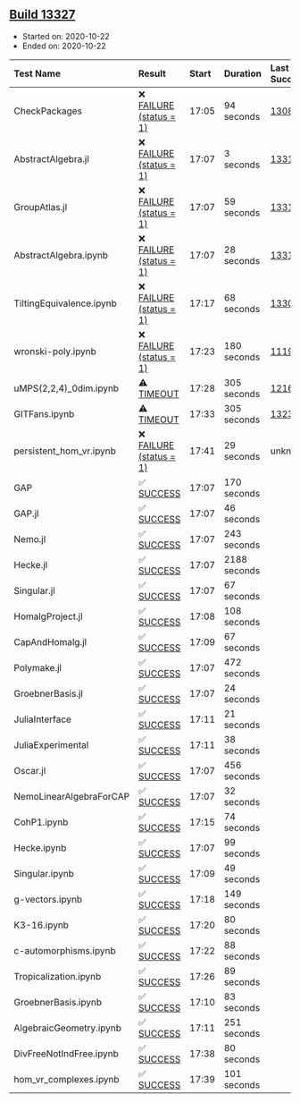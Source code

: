 ## [Build 13327](https://oscarci.mathematik.uni-kl.de/job/oscar/13327/)

* Started on: 2020-10-22
* Ended on: 2020-10-22

| Test Name    | Result | Start | Duration | Last Success | First Failure |
|:-------------|:-------|:------|:---------|:-------------|:--------------|
| CheckPackages | ❌ [FAILURE (status = 1)](https://oscarci.mathematik.uni-kl.de/job/oscar/13327/artifact/logs/build-13327/CheckPackages.log) | 17:05 | 94 seconds | [13085](https://oscarci.mathematik.uni-kl.de/job/oscar/13085/) | [13086](https://oscarci.mathematik.uni-kl.de/job/oscar/13086/) |
| AbstractAlgebra.jl | ❌ [FAILURE (status = 1)](https://oscarci.mathematik.uni-kl.de/job/oscar/13327/artifact/logs/build-13327/AbstractAlgebra.jl.log) | 17:07 | 3 seconds | [13315](https://oscarci.mathematik.uni-kl.de/job/oscar/13315/) | [13316](https://oscarci.mathematik.uni-kl.de/job/oscar/13316/) |
| GroupAtlas.jl | ❌ [FAILURE (status = 1)](https://oscarci.mathematik.uni-kl.de/job/oscar/13327/artifact/logs/build-13327/GroupAtlas.jl.log) | 17:07 | 59 seconds | [13311](https://oscarci.mathematik.uni-kl.de/job/oscar/13311/) | [13312](https://oscarci.mathematik.uni-kl.de/job/oscar/13312/) |
| AbstractAlgebra.ipynb | ❌ [FAILURE (status = 1)](https://oscarci.mathematik.uni-kl.de/job/oscar/13327/artifact/logs/build-13327/AbstractAlgebra.ipynb.log) | 17:07 | 28 seconds | [13315](https://oscarci.mathematik.uni-kl.de/job/oscar/13315/) | [13316](https://oscarci.mathematik.uni-kl.de/job/oscar/13316/) |
| TiltingEquivalence.ipynb | ❌ [FAILURE (status = 1)](https://oscarci.mathematik.uni-kl.de/job/oscar/13327/artifact/logs/build-13327/TiltingEquivalence.ipynb.log) | 17:17 | 68 seconds | [13301](https://oscarci.mathematik.uni-kl.de/job/oscar/13301/) | [13302](https://oscarci.mathematik.uni-kl.de/job/oscar/13302/) |
| wronski-poly.ipynb | ❌ [FAILURE (status = 1)](https://oscarci.mathematik.uni-kl.de/job/oscar/13327/artifact/logs/build-13327/wronski-poly.ipynb.log) | 17:23 | 180 seconds | [11192](https://oscarci.mathematik.uni-kl.de/job/oscar/11192/) | [11193](https://oscarci.mathematik.uni-kl.de/job/oscar/11193/) |
| uMPS(2,2,4)_0dim.ipynb | ⚠ [TIMEOUT](https://oscarci.mathematik.uni-kl.de/job/oscar/13327/artifact/logs/build-13327/uMPS-2-2-4-_0dim.ipynb.log) | 17:28 | 305 seconds | [12167](https://oscarci.mathematik.uni-kl.de/job/oscar/12167/) | [12168](https://oscarci.mathematik.uni-kl.de/job/oscar/12168/) |
| GITFans.ipynb | ⚠ [TIMEOUT](https://oscarci.mathematik.uni-kl.de/job/oscar/13327/artifact/logs/build-13327/GITFans.ipynb.log) | 17:33 | 305 seconds | [13234](https://oscarci.mathematik.uni-kl.de/job/oscar/13234/) | [13235](https://oscarci.mathematik.uni-kl.de/job/oscar/13235/) |
| persistent_hom_vr.ipynb | ❌ [FAILURE (status = 1)](https://oscarci.mathematik.uni-kl.de/job/oscar/13327/artifact/logs/build-13327/persistent_hom_vr.ipynb.log) | 17:41 | 29 seconds | unknown | unknown |
| GAP | ✅ [SUCCESS](https://oscarci.mathematik.uni-kl.de/job/oscar/13327/artifact/logs/build-13327/GAP.log) | 17:07 | 170 seconds |  |  |
| GAP.jl | ✅ [SUCCESS](https://oscarci.mathematik.uni-kl.de/job/oscar/13327/artifact/logs/build-13327/GAP.jl.log) | 17:07 | 46 seconds |  |  |
| Nemo.jl | ✅ [SUCCESS](https://oscarci.mathematik.uni-kl.de/job/oscar/13327/artifact/logs/build-13327/Nemo.jl.log) | 17:07 | 243 seconds |  |  |
| Hecke.jl | ✅ [SUCCESS](https://oscarci.mathematik.uni-kl.de/job/oscar/13327/artifact/logs/build-13327/Hecke.jl.log) | 17:07 | 2188 seconds |  |  |
| Singular.jl | ✅ [SUCCESS](https://oscarci.mathematik.uni-kl.de/job/oscar/13327/artifact/logs/build-13327/Singular.jl.log) | 17:07 | 67 seconds |  |  |
| HomalgProject.jl | ✅ [SUCCESS](https://oscarci.mathematik.uni-kl.de/job/oscar/13327/artifact/logs/build-13327/HomalgProject.jl.log) | 17:08 | 108 seconds |  |  |
| CapAndHomalg.jl | ✅ [SUCCESS](https://oscarci.mathematik.uni-kl.de/job/oscar/13327/artifact/logs/build-13327/CapAndHomalg.jl.log) | 17:09 | 67 seconds |  |  |
| Polymake.jl | ✅ [SUCCESS](https://oscarci.mathematik.uni-kl.de/job/oscar/13327/artifact/logs/build-13327/Polymake.jl.log) | 17:07 | 472 seconds |  |  |
| GroebnerBasis.jl | ✅ [SUCCESS](https://oscarci.mathematik.uni-kl.de/job/oscar/13327/artifact/logs/build-13327/GroebnerBasis.jl.log) | 17:07 | 24 seconds |  |  |
| JuliaInterface | ✅ [SUCCESS](https://oscarci.mathematik.uni-kl.de/job/oscar/13327/artifact/logs/build-13327/JuliaInterface.log) | 17:11 | 21 seconds |  |  |
| JuliaExperimental | ✅ [SUCCESS](https://oscarci.mathematik.uni-kl.de/job/oscar/13327/artifact/logs/build-13327/JuliaExperimental.log) | 17:11 | 38 seconds |  |  |
| Oscar.jl | ✅ [SUCCESS](https://oscarci.mathematik.uni-kl.de/job/oscar/13327/artifact/logs/build-13327/Oscar.jl.log) | 17:07 | 456 seconds |  |  |
| NemoLinearAlgebraForCAP | ✅ [SUCCESS](https://oscarci.mathematik.uni-kl.de/job/oscar/13327/artifact/logs/build-13327/NemoLinearAlgebraForCAP.log) | 17:07 | 32 seconds |  |  |
| CohP1.ipynb | ✅ [SUCCESS](https://oscarci.mathematik.uni-kl.de/job/oscar/13327/artifact/logs/build-13327/CohP1.ipynb.log) | 17:15 | 74 seconds |  |  |
| Hecke.ipynb | ✅ [SUCCESS](https://oscarci.mathematik.uni-kl.de/job/oscar/13327/artifact/logs/build-13327/Hecke.ipynb.log) | 17:07 | 99 seconds |  |  |
| Singular.ipynb | ✅ [SUCCESS](https://oscarci.mathematik.uni-kl.de/job/oscar/13327/artifact/logs/build-13327/Singular.ipynb.log) | 17:09 | 49 seconds |  |  |
| g-vectors.ipynb | ✅ [SUCCESS](https://oscarci.mathematik.uni-kl.de/job/oscar/13327/artifact/logs/build-13327/g-vectors.ipynb.log) | 17:18 | 149 seconds |  |  |
| K3-16.ipynb | ✅ [SUCCESS](https://oscarci.mathematik.uni-kl.de/job/oscar/13327/artifact/logs/build-13327/K3-16.ipynb.log) | 17:20 | 80 seconds |  |  |
| c-automorphisms.ipynb | ✅ [SUCCESS](https://oscarci.mathematik.uni-kl.de/job/oscar/13327/artifact/logs/build-13327/c-automorphisms.ipynb.log) | 17:22 | 88 seconds |  |  |
| Tropicalization.ipynb | ✅ [SUCCESS](https://oscarci.mathematik.uni-kl.de/job/oscar/13327/artifact/logs/build-13327/Tropicalization.ipynb.log) | 17:26 | 89 seconds |  |  |
| GroebnerBasis.ipynb | ✅ [SUCCESS](https://oscarci.mathematik.uni-kl.de/job/oscar/13327/artifact/logs/build-13327/GroebnerBasis.ipynb.log) | 17:10 | 83 seconds |  |  |
| AlgebraicGeometry.ipynb | ✅ [SUCCESS](https://oscarci.mathematik.uni-kl.de/job/oscar/13327/artifact/logs/build-13327/AlgebraicGeometry.ipynb.log) | 17:11 | 251 seconds |  |  |
| DivFreeNotIndFree.ipynb | ✅ [SUCCESS](https://oscarci.mathematik.uni-kl.de/job/oscar/13327/artifact/logs/build-13327/DivFreeNotIndFree.ipynb.log) | 17:38 | 80 seconds |  |  |
| hom_vr_complexes.ipynb | ✅ [SUCCESS](https://oscarci.mathematik.uni-kl.de/job/oscar/13327/artifact/logs/build-13327/hom_vr_complexes.ipynb.log) | 17:39 | 101 seconds |  |  |

